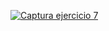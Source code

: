 [![Captura ejercicio 7](ejercicio_07/capEjer7.jpg)](https://jotaaloud.github.io/Desarrollo_aplicaciones_multiplataforma/1DAM/Lenguaje%20de%20marcas%20(web)/Primer%20trimestre/Ejercicios_Hoja_2/ejercicio_07/ejercicio_07.html)
